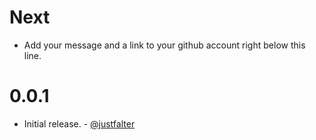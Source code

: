 Next
====

* Add your message and a link to your github account right below this line.

0.0.1
====
* Initial release. - [@justfalter](https://github.com/justfalter)
